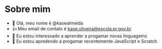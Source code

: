 # Sobre mim
- 👋 Olá, meu nome é @kaoealmeida
- :+1: Meu email de contato é kaoe.oliveira@escola.pr.gov.br
- 👀 Eu estou interessado a aprender a progamar novas linguagems
- 🌱 Eu estou apredendo a progamar recentemente JavaScript e Scratch


<!---
kaoealmeida/kaoealmeida is a ✨ special ✨ repository because its `README.md` (this file) appears on your GitHub profile.
You can click the Preview link to take a look at your changes.
--->
